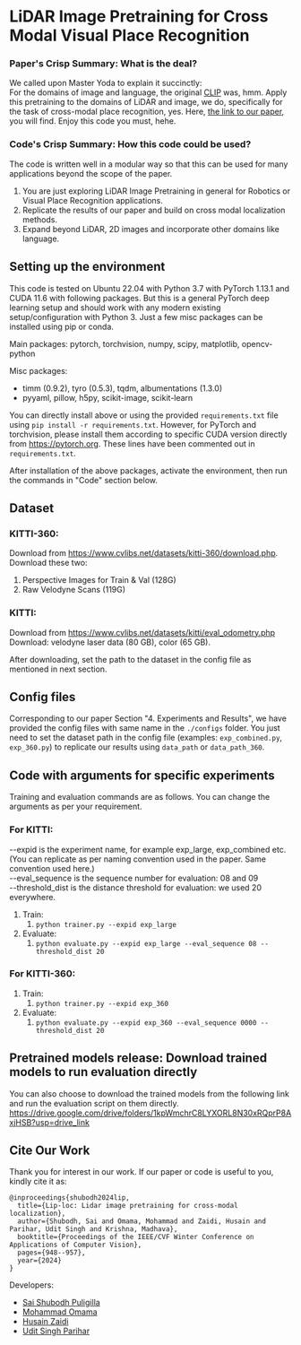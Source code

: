 # LiDAR Image Pretraining for Cross Modal Visual Place Recognition

### Paper's Crisp Summary: What is the deal?

We called upon Master Yoda to explain it succinctly:     
For the domains of image and language, the original [CLIP](https://openai.com/research/clip) was, hmm. Apply this pretraining to the domains of LiDAR and image, we do, specifically for the task of cross-modal place recognition, yes. Here, [the link to our paper](https://www.shubodhs.ai/liploc), you will find. Enjoy this code you must, hehe.

### Code's Crisp Summary: How this code could be used?
The code is written well in a modular way so that this can be used for many applications beyond the scope of the paper.
1. You are just exploring LiDAR Image Pretraining in general for Robotics or Visual Place Recognition applications.
2. Replicate the results of our paper and build on cross modal localization methods.
3. Expand beyond LiDAR, 2D images and incorporate other domains like language.

## Setting up the environment
This code is tested on Ubuntu 22.04 with Python 3.7 with PyTorch 1.13.1 and CUDA 11.6 with following packages. But this is a general PyTorch deep learning setup and should work with any modern existing setup/configuration with Python 3. Just a few misc packages can be installed using pip or conda.

Main packages:
pytorch, torchvision, numpy, scipy, matplotlib, opencv-python  

Misc packages:
* timm (0.9.2), tyro (0.5.3), tqdm, albumentations (1.3.0)
* pyyaml, pillow, h5py, scikit-image, scikit-learn


You can directly install above or using the provided `requirements.txt` file using `pip install -r requirements.txt`. However, for PyTorch and torchvision, please install them according to specific CUDA version directly from https://pytorch.org. These lines have been commented out in `requirements.txt`.

After installation of the above packages, activate the environment, then run the commands in "Code" section below.

## Dataset
### KITTI-360:
Download from https://www.cvlibs.net/datasets/kitti-360/download.php.   
Download these two:
1. Perspective Images for Train & Val (128G)  
2. Raw Velodyne Scans (119G)

### KITTI:
Download from https://www.cvlibs.net/datasets/kitti/eval_odometry.php   
Download: velodyne laser data (80 GB), color (65 GB).

After downloading, set the path to the dataset in the config file as mentioned in next section.


## Config files
Corresponding to our paper Section "4. Experiments and Results", we have provided the config files with same name in the `./configs` folder. You just need to set the dataset path in the config file (examples: `exp_combined.py`, `exp_360.py`) to replicate our results using `data_path` or `data_path_360`.


## Code with arguments for specific experiments

Training and evaluation commands are as follows. You can change the arguments as per your requirement.   

### For KITTI:
--expid is the experiment name, for example exp_large, exp_combined etc. (You can replicate as per naming convention used in the paper. Same convention used here.)    
--eval_sequence is the sequence number for evaluation: 08 and 09    
--threshold_dist is the distance threshold for evaluation: we used 20 everywhere.   
1. Train:  
    1. `python trainer.py --expid exp_large`  
2. Evaluate:  
    1. `python evaluate.py --expid exp_large --eval_sequence 08 --threshold_dist 20`  

### For KITTI-360:
1. Train:  
    1. `python trainer.py --expid exp_360`  
2. Evaluate:  
    1. `python evaluate.py --expid exp_360 --eval_sequence 0000 --threshold_dist 20`

## Pretrained models release: Download trained models to run evaluation directly

You can also choose to download the trained models from the following link and run the evaluation script on them directly.
https://drive.google.com/drive/folders/1kpWmchrC8LYXORL8N30xRQprP8AxjHSB?usp=drive_link


## Cite Our Work
Thank you for interest in our work. If our paper or code is useful to you, kindly cite it as:

```
@inproceedings{shubodh2024lip,
  title={Lip-loc: Lidar image pretraining for cross-modal localization},
  author={Shubodh, Sai and Omama, Mohammad and Zaidi, Husain and Parihar, Udit Singh and Krishna, Madhava},
  booktitle={Proceedings of the IEEE/CVF Winter Conference on Applications of Computer Vision},
  pages={948--957},
  year={2024}
}

```

Developers:   
* [Sai Shubodh Puligilla](https://www.shubodhs.ai/)   
* [Mohammad Omama](https://mohdomama.github.io/)   
* [Husain Zaidi](https://husainhz7.github.io/)   
* [Udit Singh Parihar](https://udit.netlify.app/)   
